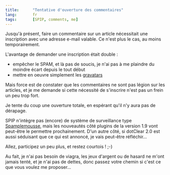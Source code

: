 ```yaml
--- 
title:      "Tentative d'ouverture des commentaires" 
lang:       fr 
tags:       [SPIP, comments, me]
---
```


Jusqu'à présent, faire un commentaire sur un article nécessitait une inscription avec une adresse e-mail valable. Ce n'est plus le cas, au moins temporairement.

L'avantage de demander une inscription était double :

- empêcher le SPAM, et là pas de soucis, je n'ai pas à me plaindre du moindre écart depuis le tout début
- mettre en oeuvre simplement les [gravatars](/2005/01/des-gravatars-avec-spip.html)

Mais force est de constater que les commentaires ne sont pas légion sur les articles, et je me demande si cette nécessité de s'inscrire n'est pas un frein un peu trop fort.

Je tente du coup une ouverture totale, en espérant qu'il n'y aura pas de dérapage.

SPIP n'intègre pas (encore) de système de surveillance type [Spamplemousse](http://www.zeubeubeu.net/blog/plugins-dotclear#spamplemousse), mais les nouveautés côté plugins de la version 1.9 vont peut-être le permettre prochainement. D'un autre côté, si dotClear 2.0 est aussi séduisant que ce qui est annoncé, je vais peut-être réfléchir…

Allez, participez un peu plus, et restez courtois ! ;-)


Au fait, je n'ai pas besoin de viagra, les jeux d'argent ou de hasard ne m'ont jamais tenté, et je n'ai pas de dettes, donc passez votre chemin si c'est ce que vous voulez me proposer…
